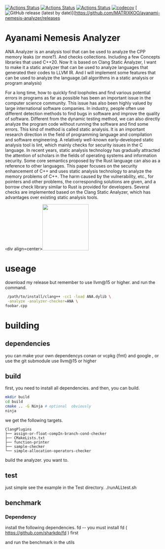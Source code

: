 [![Actions Status](https://github.com/MATRIXKOO/ayanami-nemesis-analyzer/workflows/MacOS/badge.svg)](https://github.com/MATRIXKOO/ayanami-nemesis-analyzer/actions)
[![Actions Status](https://github.com/MATRIXKOO/ayanami-nemesis-analyzer/workflows/Windows/badge.svg)](https://github.com/MATRIXKOO/ayanami-nemesis-analyzer/actions)
[![Actions Status](https://github.com/MATRIXKOO/ayanami-nemesis-analyzer/workflows/Ubuntu/badge.svg)](https://github.com/MATRIXKOO/ayanami-nemesis-analyzer/actions)
[![codecov](https://codecov.io/gh/MATRIXKOO/ayanami-nemesis-analyzer/branch/master/graph/badge.svg)](https://codecov.io/gh/MATRIXKOO/ayanami-nemesis-analyzer)
[![GitHub release (latest by date)](https://img.shields.io/github/v/release/MATRIXKOO/ayanami-nemesis-analyzer)](<https://github.com/MATRIXKOO/ayanami-nemesis-analyzer/releases>

# Ayanami Nemesis Analyzer

ANA Analyzer is an analysis tool that can be used to analyze the CPP memory leaks (or more?). And checks collections. Including a few Concepts libraries that used C++20. Now It is based on Clang Static Analyzer, I want to make it a static analyzer that can be used to analyze languages that generated their codes to LLVM IR. And I will implement some features that can be used to analyze the language.(all algorithms in a static analysis or program analysis)

For a long time, how to quickly find loopholes and find various potential errors in programs as far as possible has been an important issue in the computer science community. This issue has also been highly valued by large international software companies. In industry, people often use different detection methods to find bugs in software and improve the quality of software. Different from the dynamic testing method, we can also directly analyze the program code without running the software and find some errors. This kind of method is called static analysis. It is an important research direction in the field of programming language and compilation and software engineering. A relatively well-known early-developed static analysis tool is lint, which mainly checks for security issues in the C language. In recent years, static analysis technology has gradually attracted the attention of scholars in the fields of operating systems and information security. Some core semantics proposed by the Rust language can also as a reference to other languages. This paper focuses on the security enhancement of C++ and uses static analysis technology to analyze the memory problems of C++. The harm caused by the vulnerability, etc., for pointers and other problems, the corresponding solutions are given, and a borrow check library similar to Rust is provided for developers. Several checks are implemented based on the Clang Static Analyzer, which has advantages over existing static analysis tools.

‹div align=center><img width="150" height="150" src="src=utils/pic/avatar.jpeg"/></div>

# useage

download my release but remember to use llvm@15 or higher.
and run the command.

```bash
 /path/to/install/clang++ -cc1 -load ANA.dylib \
 -analyze -analyzer-checker=ANA \
foobar.cpp
```

# building

## dependencies

you can make your own dependencys conan or vcpkg
{fmt} and google , or use the git submodule
use llvm@15 or higher

## build

first, you need to install all dependencies.
and then, you can build.

```bash
mkdir build
cd build
cmake .. -G Ninja # optional  obviously
ninja
```

we get the following targets.

```
ClangPlugins
├── assign-or-float-compIn-branch-cond-checker
├── CMakeLists.txt
├── function-printer
├── sample-checker
└── simple-allocation-operators-checker
```

build the analyzer. you want to.

## test

just simple see the example in the Test directory.
./runALLtest.sh

## benchmark

### Dependency

install the following dependencies.
fd -- you must install fd ( <https://github.com/sharkdp/fd> ) first

and run the benchmark in the utils
